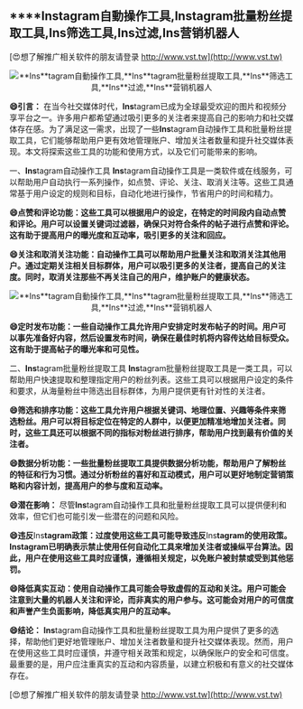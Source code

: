 ## ****Ins**tagram自動操作工具,**Ins**tagram批量粉丝提取工具,**Ins**筛选工具,**Ins**过滤,**Ins**营销机器人**

[😍想了解推广相关软件的朋友请登录 http://www.vst.tw](http://www.vst.tw)

 <center><img src="https://vst.tw/MP4/tuiguang/png/0.png" alt="**Ins**tagram自動操作工具,**Ins**tagram批量粉丝提取工具,**Ins**筛选工具,**Ins**过滤,**Ins**营销机器人"></center>

**😄引言：**
在当今社交媒体时代，**Ins**tagram已成为全球最受欢迎的图片和视频分享平台之一。许多用户都希望通过吸引更多的关注者来提高自己的影响力和社交媒体存在感。为了满足这一需求，出现了一些**Ins**tagram自动操作工具和批量粉丝提取工具，它们能够帮助用户更有效地管理账户、增加关注者数量和提升社交媒体表现。本文将探索这些工具的功能和使用方式，以及它们可能带来的影响。

一、**Ins**tagram自动操作工具
**Ins**tagram自动操作工具是一类软件或在线服务，可以帮助用户自动执行一系列操作，如点赞、评论、关注、取消关注等。这些工具通常基于用户设定的规则和目标，自动化地进行操作，节省用户的时间和精力。

**😄点赞和评论功能：这些工具可以根据用户的设定，在特定的时间段内自动点赞和评论。用户可以设置关键词过滤器，确保只对符合条件的帖子进行点赞和评论。这有助于提高用户的曝光度和互动率，吸引更多的关注和回应。**

**😄关注和取消关注功能：自动操作工具可以帮助用户批量关注和取消关注其他用户。通过定期关注相关目标群体，用户可以吸引更多的关注者，提高自己的关注度。同时，取消关注那些不再关注自己的用户，维护账户的健康状态。**

 <center><img src="https://vst.tw/MP4/tuiguang/png/2.png" alt="**Ins**tagram自動操作工具,**Ins**tagram批量粉丝提取工具,**Ins**筛选工具,**Ins**过滤,**Ins**营销机器人"></center>

**😄定时发布功能：一些自动操作工具允许用户安排定时发布帖子的时间。用户可以事先准备好内容，然后设置发布时间，确保在最佳时机将内容传达给目标受众。这有助于提高帖子的曝光率和可见性。**

二、**Ins**tagram批量粉丝提取工具
**Ins**tagram批量粉丝提取工具是一类工具，可以帮助用户快速提取和整理指定用户的粉丝列表。这些工具可以根据用户设定的条件和要求，从海量粉丝中筛选出目标群体，为用户提供更有针对性的关注者。

**😄筛选和排序功能：这些工具允许用户根据关键词、地理位置、兴趣等条件来筛选粉丝。用户可以将目标定位在特定的人群中，以便更加精准地增加关注者。同时，这些工具还可以根据不同的指标对粉丝进行排序，帮助用户找到最有价值的关注者。**

**😄数据分析功能：一些批量粉丝提取工具提供数据分析功能，帮助用户了解粉丝的特征和行为习惯。通过分析粉丝的喜好和互动模式，用户可以更好地制定营销策略和内容计划，提高用户的参与度和互动率。**

**😄潜在影响：**
尽管**Ins**tagram自动操作工具和批量粉丝提取工具可以提供便利和效率，但它们也可能引发一些潜在的问题和风险。

**😄违反**Ins**tagram政策：过度使用这些工具可能导致违反**Ins**tagram的使用政策。**Ins**tagram已明确表示禁止使用任何自动化工具来增加关注者或操纵平台算法。因此，用户在使用这些工具时应谨慎，遵循相关规定，以免账户被封禁或受到其他惩罚。**

**😄降低真实互动：使用自动操作工具可能会导致虚假的互动和关注。用户可能会注意到大量的机器人关注和评论，而非真实的用户参与。这可能会对用户的可信度和声誉产生负面影响，降低真实用户的互动率。**

**😄结论：**
**Ins**tagram自动操作工具和批量粉丝提取工具为用户提供了更多的选择，帮助他们更好地管理账户、增加关注者数量和提升社交媒体表现。然而，用户在使用这些工具时应谨慎，并遵守相关政策和规定，以确保账户的安全和可信度。最重要的是，用户应注重真实的互动和内容质量，以建立积极和有意义的社交媒体存在。

[😍想了解推广相关软件的朋友请登录 http://www.vst.tw](http://www.vst.tw)



